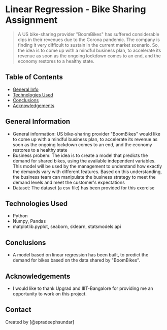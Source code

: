 # Linear Regression - Bike Sharing Assignment
> A US bike-sharing provider "BoomBikes" has suffered considerable dips in their revenues due to the Corona pandemic. The company is finding it very difficult to sustain in the current market scenario. So, the idea is to come up with a mindful business plan, to accelerate its revenue as soon as the ongoing lockdown comes to an end, and the economy restores to a healthy state.


## Table of Contents
* [General Info](#general-information)
* [Technologies Used](#technologies-used)
* [Conclusions](#conclusions)
* [Acknowledgements](#acknowledgements)

<!-- You can include any other section that is pertinent to your problem -->

## General Information
- General information: US bike-sharing provider "BoomBikes" would like to come up with a mindful business plan, to accelerate its revenue as soon as the ongoing lockdown comes to an end, and the economy restores to a healthy state
- Business probem: The idea is to create a model that predicts the demand for shared bikes, using the available independent variables. This model will be used by the management to understand how exactly the demands vary with different features. Based on this understanding, the business team can manipulate the business strategy to meet the demand levels and meet the customer's expectations
- Dataset: The dataset (a csv file) has been provided for this exercise

<!-- You don't have to answer all the questions - just the ones relevant to your project. -->

## Technologies Used
- Python
- Numpy, Pandas 
- matplotlib.pyplot, seaborn, sklearn, statsmodels.api

<!-- As the libraries versions keep on changing, it is recommended to mention the version of library used in this project -->


## Conclusions
- A model based on linear regression has been built, to predict the demand for bikes based on the data shared by "BoomBikes".

<!-- You don't have to answer all the questions - just the ones relevant to your project. -->

## Acknowledgements
- I would like to thank Upgrad and IIIT-Bangalore for providing me an opportunity to work on this project.

## Contact
Created by [@spradeephsundar]


<!-- Optional -->
<!-- ## License -->
<!-- This project is open source and available under the [... License](). -->

<!-- You don't have to include all sections - just the one's relevant to your project -->